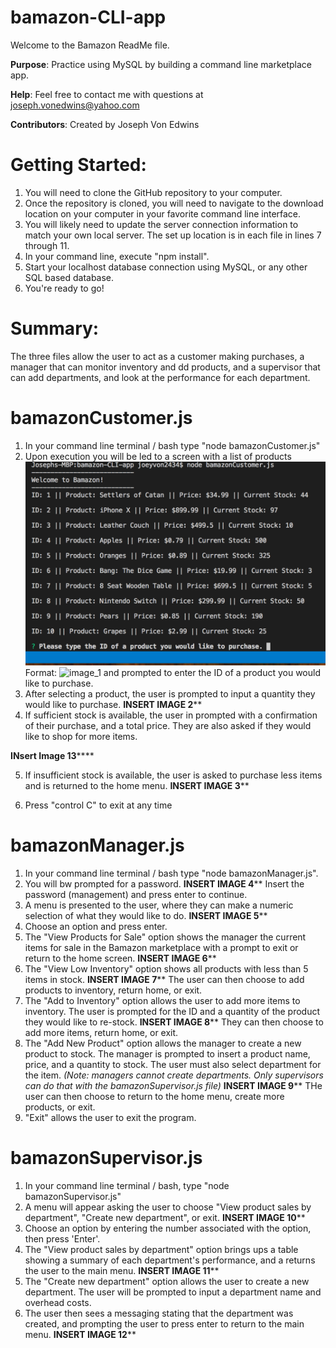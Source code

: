 # bamazon-CLI-app
Welcome to the Bamazon ReadMe file.

**Purpose**: Practice using MySQL by building a command line marketplace app.

**Help**: Feel free to contact me with questions at joseph.vonedwins@yahoo.com

**Contributors**: Created by Joseph Von Edwins


# Getting Started:
1. You will need to clone the GitHub repository to your computer.
2. Once the repository is cloned, you will need to navigate to the download location on your computer in your favorite command line interface.
3. You will likely need to update the  server connection information to match your own local server. The set up location is in each file in lines 7 through 11.
4. In your command line, execute "npm install".
5. Start your localhost database connection using MySQL, or any other SQL based database.
6. You're ready to go!

# Summary: 
The three files allow the user to act as a customer making purchases, a manager that can monitor inventory and dd products, and a supervisor that can add departments, and look at the performance for each department.

# bamazonCustomer.js
1. In your command line terminal / bash type "node bamazonCustomer.js"
2. Upon execution you will be led to a screen with a list of products
![image_1](/images/image_1.png)
Format: ![image_1](url)
 and prompted to enter the ID of a product you would like to purchase. 
 3. After selecting a product, the user is prompted to input a quantity they would like to purchase.
 ********INSERT IMAGE 2**********
 4. If sufficient stock is available, the user in prompted with a confirmation of their purchase, and a total price. They are also asked if they would like to shop for more items.

 ********INsert Image 13************

 5. If insufficient stock is available, the user is asked to purchase less items and is returned to the home menu.
  ********INSERT IMAGE 3**********

  6. Press "control C" to exit at any time


  # bamazonManager.js
 1. In your command line terminal / bash type "node bamazonManager.js".
 2. You will bw prompted for a password.
 ********INSERT IMAGE 4**********
 Insert the password (management) and press enter to continue.
 3. A menu is presented to the user, where they can make a numeric selection of what they would like to do.
 ********INSERT IMAGE 5**********
 4. Choose an option and press enter.
 5. The "View Products for Sale" option shows the manager the current items for sale in the Bamazon marketplace with a prompt to exit or return to the home screen.
 ********INSERT IMAGE 6**********
 6. The "View Low Inventory" option shows all products with less than 5 items in stock.
 ********INSERT IMAGE 7**********
 The user can then choose to add products to inventory, return home, or exit.
 7. The "Add to Inventory" option allows the user to add more items to inventory. The user is prompted for the ID and a quantity of the product they would like to re-stock.
 ********INSERT IMAGE 8**********
 They can then choose to add more items, return home, or exit.
 8. The "Add New Product" option allows the manager to create a new product to stock. The manager is prompted to insert a product name, price, and a quantity to stock. The user must also select department for the item. *(Note: managers cannot create departments. Only supervisors can do that with the bamazonSupervisor.js file)*
 ********INSERT IMAGE 9**********
THe user can then choose to return to the home menu, create more products, or exit.
9. "Exit" allows the user to exit the program.


# bamazonSupervisor.js
1. In your command line terminal / bash, type "node bamazonSupervisor.js"
2. A menu will appear asking the user to choose "View product sales by department", "Create new department", or exit.
********INSERT IMAGE 10**********
3. Choose an option by entering the number associated with the option, then press 'Enter'.
4. The "View product sales by department" option brings ups a table showing a summary of each department's performance, and a returns the user to the main menu.
********INSERT IMAGE 11**********
5. The "Create new department" option allows the user to create a new department. The user will be prompted to input a department name and overhead costs.
6. The user then sees a messaging stating that the department was created, and prompting the user to press enter to return to the main menu.
********INSERT IMAGE 12**********

